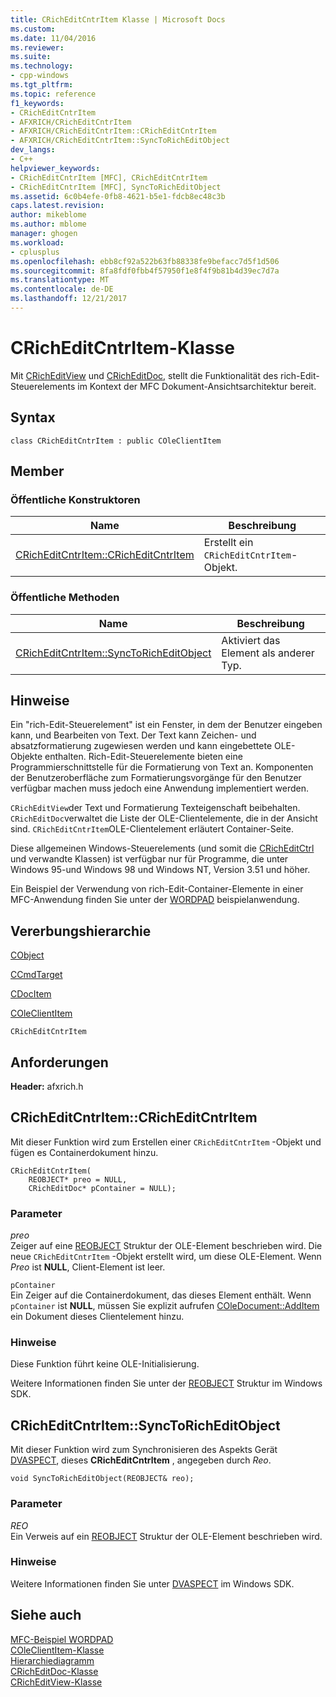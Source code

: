 ```yaml
---
title: CRichEditCntrItem Klasse | Microsoft Docs
ms.custom: 
ms.date: 11/04/2016
ms.reviewer: 
ms.suite: 
ms.technology:
- cpp-windows
ms.tgt_pltfrm: 
ms.topic: reference
f1_keywords:
- CRichEditCntrItem
- AFXRICH/CRichEditCntrItem
- AFXRICH/CRichEditCntrItem::CRichEditCntrItem
- AFXRICH/CRichEditCntrItem::SyncToRichEditObject
dev_langs:
- C++
helpviewer_keywords:
- CRichEditCntrItem [MFC], CRichEditCntrItem
- CRichEditCntrItem [MFC], SyncToRichEditObject
ms.assetid: 6c0b4efe-0fb8-4621-b5e1-fdcb8ec48c3b
caps.latest.revision: 
author: mikeblome
ms.author: mblome
manager: ghogen
ms.workload:
- cplusplus
ms.openlocfilehash: ebb8cf92a522b63fb88338fe9befacc7d5f1d506
ms.sourcegitcommit: 8fa8fdf0fbb4f57950f1e8f4f9b81b4d39ec7d7a
ms.translationtype: MT
ms.contentlocale: de-DE
ms.lasthandoff: 12/21/2017
---
```

# <a name="cricheditcntritem-class"></a>CRichEditCntrItem-Klasse
Mit [CRichEditView](../../mfc/reference/cricheditview-class.md) und [CRichEditDoc](../../mfc/reference/cricheditdoc-class.md), stellt die Funktionalität des rich-Edit-Steuerelements im Kontext der MFC Dokument-Ansichtsarchitektur bereit.  
  
## <a name="syntax"></a>Syntax  
  
```  
class CRichEditCntrItem : public COleClientItem  
```  
  
## <a name="members"></a>Member  
  
### <a name="public-constructors"></a>Öffentliche Konstruktoren  
  
|Name|Beschreibung|  
|----------|-----------------|  
|[CRichEditCntrItem::CRichEditCntrItem](#cricheditcntritem)|Erstellt ein `CRichEditCntrItem`-Objekt.|  
  
### <a name="public-methods"></a>Öffentliche Methoden  
  
|Name|Beschreibung|  
|----------|-----------------|  
|[CRichEditCntrItem::SyncToRichEditObject](#synctoricheditobject)|Aktiviert das Element als anderer Typ.|  
  
## <a name="remarks"></a>Hinweise  
 Ein "rich-Edit-Steuerelement" ist ein Fenster, in dem der Benutzer eingeben kann, und Bearbeiten von Text. Der Text kann Zeichen- und absatzformatierung zugewiesen werden und kann eingebettete OLE-Objekte enthalten. Rich-Edit-Steuerelemente bieten eine Programmierschnittstelle für die Formatierung von Text an. Komponenten der Benutzeroberfläche zum Formatierungsvorgänge für den Benutzer verfügbar machen muss jedoch eine Anwendung implementiert werden.  
  
 `CRichEditView`der Text und Formatierung Texteigenschaft beibehalten. `CRichEditDoc`verwaltet die Liste der OLE-Clientelemente, die in der Ansicht sind. `CRichEditCntrItem`OLE-Clientelement erläutert Container-Seite.  
  
 Diese allgemeinen Windows-Steuerelements (und somit die [CRichEditCtrl](../../mfc/reference/cricheditctrl-class.md) und verwandte Klassen) ist verfügbar nur für Programme, die unter Windows 95-und Windows 98 und Windows NT, Version 3.51 und höher.  
  
 Ein Beispiel der Verwendung von rich-Edit-Container-Elemente in einer MFC-Anwendung finden Sie unter der [WORDPAD](../../visual-cpp-samples.md) beispielanwendung.  
  
## <a name="inheritance-hierarchy"></a>Vererbungshierarchie  
 [CObject](../../mfc/reference/cobject-class.md)  
  
 [CCmdTarget](../../mfc/reference/ccmdtarget-class.md)  
  
 [CDocItem](../../mfc/reference/cdocitem-class.md)  
  
 [COleClientItem](../../mfc/reference/coleclientitem-class.md)  
  
 `CRichEditCntrItem`  
  
## <a name="requirements"></a>Anforderungen  
 **Header:** afxrich.h  
  
##  <a name="cricheditcntritem"></a>CRichEditCntrItem::CRichEditCntrItem  
 Mit dieser Funktion wird zum Erstellen einer `CRichEditCntrItem` -Objekt und fügen es Containerdokument hinzu.  
  
```  
CRichEditCntrItem(
    REOBJECT* preo = NULL,  
    CRichEditDoc* pContainer = NULL);
```  
  
### <a name="parameters"></a>Parameter  
 *preo*  
 Zeiger auf eine [REOBJECT](http://msdn.microsoft.com/library/windows/desktop/bb787946) Struktur der OLE-Element beschrieben wird. Die neue `CRichEditCntrItem` -Objekt erstellt wird, um diese OLE-Element. Wenn *Preo* ist **NULL**, Client-Element ist leer.  
  
 `pContainer`  
 Ein Zeiger auf die Containerdokument, das dieses Element enthält. Wenn `pContainer` ist **NULL**, müssen Sie explizit aufrufen [COleDocument::AddItem](../../mfc/reference/coledocument-class.md#additem) ein Dokument dieses Clientelement hinzu.  
  
### <a name="remarks"></a>Hinweise  
 Diese Funktion führt keine OLE-Initialisierung.  
  
 Weitere Informationen finden Sie unter der [REOBJECT](http://msdn.microsoft.com/library/windows/desktop/bb787946) Struktur im Windows SDK.  
  
##  <a name="synctoricheditobject"></a>CRichEditCntrItem::SyncToRichEditObject  
 Mit dieser Funktion wird zum Synchronisieren des Aspekts Gerät [DVASPECT](http://msdn.microsoft.com/library/windows/desktop/ms690318), dieses **CRichEditCntrltem** , angegeben durch *Reo*.  
  
```  
void SyncToRichEditObject(REOBJECT& reo);
```  
  
### <a name="parameters"></a>Parameter  
 *REO*  
 Ein Verweis auf ein [REOBJECT](http://msdn.microsoft.com/library/windows/desktop/bb787946) Struktur der OLE-Element beschrieben wird.  
  
### <a name="remarks"></a>Hinweise  
 Weitere Informationen finden Sie unter [DVASPECT](http://msdn.microsoft.com/library/windows/desktop/ms690318) im Windows SDK.  
  
## <a name="see-also"></a>Siehe auch  
 [MFC-Beispiel WORDPAD](../../visual-cpp-samples.md)   
 [COleClientItem-Klasse](../../mfc/reference/coleclientitem-class.md)   
 [Hierarchiediagramm](../../mfc/hierarchy-chart.md)   
 [CRichEditDoc-Klasse](../../mfc/reference/cricheditdoc-class.md)   
 [CRichEditView-Klasse](../../mfc/reference/cricheditview-class.md)
